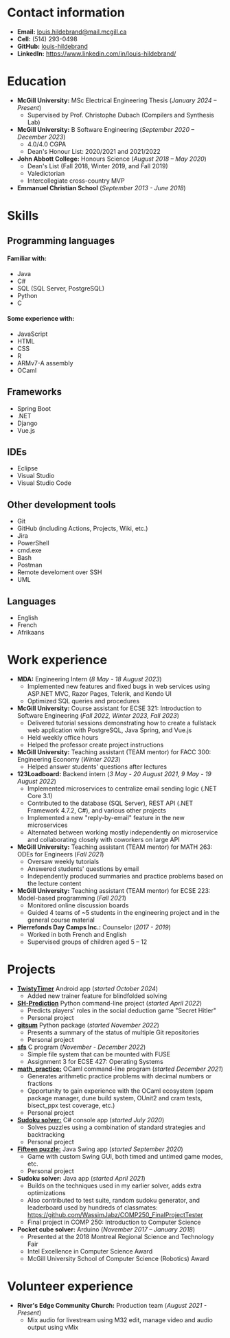 # Contact information
- __Email:__ louis.hildebrand@mail.mcgill.ca
- __Cell:__ (514) 293-0498
- __GitHub:__ [louis-hildebrand](https://github.com/louis-hildebrand)
- __LinkedIn:__ https://www.linkedin.com/in/louis-hildebrand/

# Education
- __McGill University:__ MSc Electrical Engineering Thesis (_January 2024 – Present_)
    - Supervised by Prof. Christophe Dubach (Compilers and Synthesis Lab)
- __McGill University:__ B Software Engineering (_September 2020 – December 2023_)
    - 4.0/4.0 CGPA
    - Dean's Honour List: 2020/2021 and 2021/2022
- __John Abbott College:__ Honours Science (_August 2018 – May 2020_)
    - Dean's List (Fall 2018, Winter 2019, and Fall 2019)
    - Valedictorian
    - Intercollegiate cross-country MVP
- __Emmanuel Christian School__ (_September 2013 - June 2018_)

# Skills
## Programming languages
#### Familiar with:
- Java
- C#
- SQL (SQL Server, PostgreSQL)
- Python
- C

#### Some experience with:
- JavaScript
- HTML
- CSS
- R
- ARMv7-A assembly
- OCaml

## Frameworks
- Spring Boot
- .NET
- Django
- Vue.js

## IDEs
- Eclipse
- Visual Studio
- Visual Studio Code

## Other development tools
- Git
- GitHub (including Actions, Projects, Wiki, etc.)
- Jira
- PowerShell
- cmd.exe
- Bash
- Postman
- Remote develoment over SSH
- UML

## Languages
- English
- French
- Afrikaans

# Work experience
- __MDA:__ Engineering Intern (_8 May - 18 August 2023_)
    - Implemented new features and fixed bugs in web services using ASP.NET MVC, Razor Pages, Telerik, and Kendo UI
    - Optimized SQL queries and procedures
- __McGill University:__ Course assistant for ECSE 321: Introduction to Software Engineering (_Fall 2022, Winter 2023, Fall 2023_)
    - Delivered tutorial sessions demonstrating how to create a fullstack web application with PostgreSQL, Java Spring, and Vue.js
    - Held weekly office hours
    - Helped the professor create project instructions
- __McGill University:__ Teaching assistant (TEAM mentor) for FACC 300: Engineering Economy (_Winter 2023_)
    - Helped answer students' questions after lectures
- __123Loadboard:__ Backend intern (_3 May - 20 August 2021, 9 May - 19 August 2022_)
    - Implemented microservices to centralize email sending logic (.NET Core 3.1)
    - Contributed to the database (SQL Server), REST API (.NET Framework 4.7.2, C#), and various other projects
    - Implemented a new "reply-by-email" feature in the new microservices
    - Alternated between working mostly independently on microservice and collaborating closely with coworkers on large API
- __McGill University:__ Teaching assistant (TEAM mentor) for MATH 263: ODEs for Engineers (_Fall 2021_)
    - Oversaw weekly tutorials
    - Answered students' questions by email
    - Independently produced summaries and practice problems based on the lecture content
- __McGill University:__ Teaching assistant (TEAM mentor) for ECSE 223: Model-based programming (_Fall 2021_)
    - Monitored online discussion boards
    - Guided 4 teams of ~5 students in the engineering project and in the general course material
- __Pierrefonds Day Camps Inc.:__ Counselor (_2017 - 2019_)
    - Worked in both French and English
    - Supervised groups of children aged 5 – 12

# Projects

- [__TwistyTimer__](https://github.com/louis-hildebrand/TwistyTimer) Android app (_started October 2024_)
    - Added new trainer feature for blindfolded solving
- [__SH-Prediction__](https://github.com/louis-hildebrand/SH-Prediction) Python command-line project (_started April 2022_)
    - Predicts players' roles in the social deduction game "Secret Hitler"
    - Personal project
- [__gitsum__](https://pypi.org/project/gitsum/) Python package (_started November 2022_)
    - Presents a summary of the status of multiple Git repositories
    - Personal project
- [__sfs__](https://github.com/louis-hildebrand/sfs) C program (_November - December 2022_)
    - Simple file system that can be mounted with FUSE
    - Assignment 3 for ECSE 427: Operating Systems
- [__math\_practice:__](https://github.com/louis-hildebrand/math_practice) OCaml command-line program (_started December 2021_)
    - Generates arithmetic practice problems with decimal numbers or fractions
    - Opportunity to gain experience with the OCaml ecosystem (opam package manager, dune build system, OUnit2 and cram tests, bisect_ppx test coverage, etc.)
    - Personal project
- [__Sudoku solver:__](https://github.com/louis-hildebrand/Sudoku-Solver) C# console app (_started July 2020_)
    - Solves puzzles using a combination of standard strategies and backtracking
    - Personal project
- [__Fifteen puzzle:__](https://github.com/louis-hildebrand/Fifteen-Puzzle-Game) Java Swing app (_started September 2020_)
    - Game with custom Swing GUI, both timed and untimed game modes, etc.
    - Personal project
- __Sudoku solver:__ Java app (_started April 2021_)
    - Builds on the techniques used in my earlier solver, adds extra optimizations
        <!-- e.g. instead of passing over all cells to check for naked singles, assign values as soon as a cell gets down to 1 possible value -->
        <!-- e.g. only do one pass with analytical method before guessing -->
        <!-- e.g. use bitfields to store possible values instead of lists -->
    - Also contributed to test suite, random sudoku generator, and leaderboard used by hundreds of classmates: https://github.com/WassimJabz/COMP250_FinalProjectTester
    - Final project in COMP 250: Introduction to Computer Science
- __Pocket cube solver:__ Arduino (_November 2017 – January 2018_)
    - Presented at the 2018 Montreal Regional Science and Technology Fair 
    - Intel Excellence in Computer Science Award
    - McGill University School of Computer Science (Robotics) Award

# Volunteer experience
- __River's Edge Community Church:__ Production team (_August 2021 - Present_)
    - Mix audio for livestream using M32 edit, manage video and audio output using vMix

<!-- Can add a "Relevant Courses" section if needed -->
